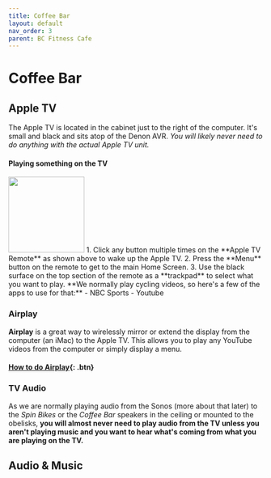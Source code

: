 ```yaml
---
title: Coffee Bar
layout: default
nav_order: 3
parent: BC Fitness Cafe
---
```

# Coffee Bar
## Apple TV
The Apple TV is located in the cabinet just to the right of the computer. It's small and black and sits atop of the Denon AVR. *You will likely never need to do anything with the actual Apple TV unit.*

#### Playing something on the TV
<img src="{{site.baseurl}}/images/apple-tv-remote.jpeg" style="height:150px;">
1. Click any button multiple times on the **Apple TV Remote** as shown above to wake up the Apple TV.
2. Press the **Menu** button on the remote to get to the main Home Screen.
3. Use the black surface on the top section of the remote as a **trackpad** to select what you want to play. **We normally play cycling videos, so here's a few of the apps to use for that:**
- NBC Sports
- Youtube

### Airplay
**Airplay** is a great way to wirelessly mirror or extend the display from the computer (an iMac) to the Apple TV. This allows you to play any YouTube videos from the computer or simply display a menu.

#### [How to do Airplay](https://support.apple.com/guide/mac-help/stream-content-to-apple-tv-mh40624/mac){: .btn}
### TV Audio
As we are normally playing audio from the Sonos (more about that later) to the *Spin Bikes* or the *Coffee Bar* speakers in the ceiling or mounted to the obelisks, **you will almost never need to play audio from the TV unless you aren't playing music and you want to hear what's coming from what you are playing on the TV.**
## Audio & Music